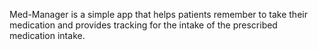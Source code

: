Med-Manager is a simple app that helps patients remember  to take their medication and provides tracking for the intake of the prescribed medication intake.
